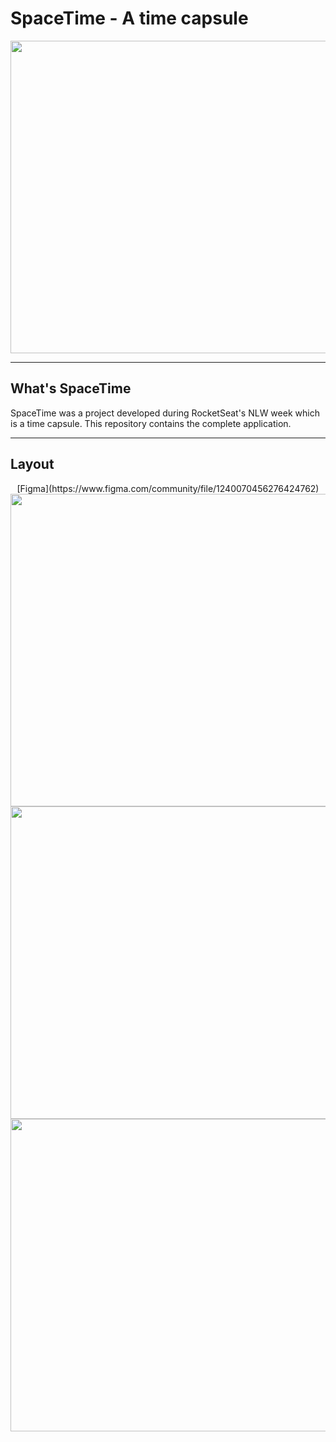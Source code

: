 # SpaceTime - A time capsule
<p align="center">

<img src="https://github.com/IagoDantas/spacetime/assets/82843173/1099fcdf-1057-4d05-ac5a-4153c90914c6" width="800" height="500">
</p>
<hr/>

## What's SpaceTime
<p align="center">



SpaceTime was a project developed during RocketSeat's NLW week which is a time capsule.
This repository contains the complete application.
</p>
<hr/>

## Layout
<p align="center">
[Figma](https://www.figma.com/community/file/1240070456276424762)
<img src="https://github.com/IagoDantas/spacetime/assets/82843173/1563e7dc-8911-4c72-946c-8f65521cf634" width="800" height="500">
<img src="https://github.com/IagoDantas/spacetime/assets/82843173/995a1692-f4cd-49ef-bd47-902b1afa08ad" width="800" height="500">
<img src="https://github.com/IagoDantas/spacetime/assets/82843173/03fe577a-6935-4dba-bf6d-beb1635bfaa2" width="800" height="500">
</p>
